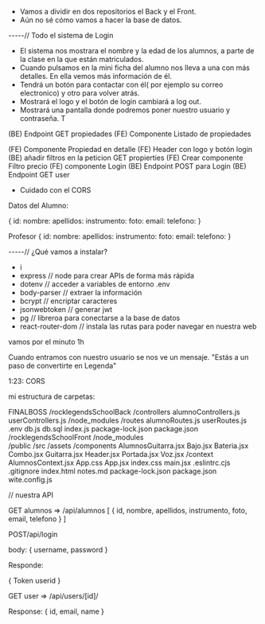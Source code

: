 - Vamos a dividir en dos repositorios el Back y el Front.
- Aún no sé cómo vamos a hacer la base de datos.

-----// Todo el sistema de Login
-  El sistema nos mostrara el nombre y la edad de los alumnos, a parte de la clase en la que están matriculados.
- Cuando pulsamos en la mini ficha del alumno nos lleva a una con más detalles. En ella vemos más información de él.
- Tendrá un botón para contactar con él( por ejemplo su correo electronico) y otro para volver atrás.
- Mostrará el logo y el botón de login cambiará a log out.
- Mostrará una pantalla donde podremos poner nuestro usuario y contraseña. T

(BE) Endpoint GET propiedades
(FE) Componente Listado de propiedades

(FE) Componente Propiedad en detalle 
(FE) Header con logo y botón login
(BE) añadir filtros en la peticion GET propierties
(FE) Crear componente Filtro precio
(FE) componente Login
(BE) Endpoint POST para Login
(BE) Endpoint GET user


- Cuidado con el CORS

Datos  del Alumno:

{
    id:
    nombre:
    apellidos:
    instrumento:
    foto:
    email:
    telefono:
}

Profesor
{
    id:
    nombre:
    apellidos:
    instrumento:
    foto:
    email:
    telefono:
}


-----// ¿Qué vamos a instalar?
-   i
-   express //  node para crear APIs de forma más rápida
-   dotenv //   acceder a variables de entorno .env
-   body-parser    //   extraer la información
-   bcrypt  //  encriptar caracteres
-   jsonwebtoken    //  generar jwt
-   pg  // libreroa para conectarse a la base de datos
-   react-router-dom  // instala las rutas para poder navegar en nuestra web



vamos por el minuto 1h

Cuando entramos con nuestro usuario se nos ve un mensaje. "Estás a un paso de convertirte en Legenda"

1:23: CORS


mi estructura de carpetas:

FINALBOSS
/rocklegendsSchoolBack
    /controllers
        alumnoControllers.js
        userControllers.js
    /node_modules
    /routes
        alumnoRoutes.js
        userRoutes.js
    .env
    db.js
    db.sql
    index.js
    package-lock.json
    package.json
/rocklegendsSchoolFront
    /node_modules   
    /public
    /src
        /assets
        /components
            AlumnosGuitarra.jsx
            Bajo.jsx
            Bateria.jsx
            Combo.jsx
            Guitarra.jsx
            Header.jsx
            Portada.jsx
            Voz.jsx
        /context
            AlumnosContext.jsx
        App.css
        App.jsx
        index.css
        main.jsx
    .eslintrc.cjs
    .gitignore
    index.html
    notes.md
    package-lock.json
    package.json
    wite.config.js

// nuestra API

GET alumnos => /api/alumnos
[
    {
        id,
        nombre,
        apellidos,
        instrumento,
        foto,
        email,
        telefono
    }
]

POST/api/login

body:
{
    username,
    password
}

Responde:

{
    Token
    userid
}

GET user => /api/users/[id]/

Response:
{
    id,
    email,
    name
}